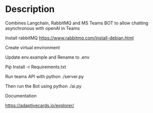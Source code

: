 <H1>Description</H1>

Combines Langchain, RabbitMQ and MS Teams BOT to allow chatting asynchronous with openAI in Teams

Install rabbitMQ https://www.rabbitmq.com/install-debian.html

Create virtual environment

Update env.example and Rename to .env

Pip Install -r Requirements.txt

Run teams API with python ./server.py

Then run the Bot using python ./ai.py


Documentation

https://adaptivecards.io/explorer/

